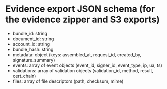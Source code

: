 # Evidence export JSON schema (for the evidence zipper and S3 exports)
- bundle_id: string
- document_id: string
- account_id: string
- bundle_hash: string
- metadata: object (keys: assembled_at, request_id, created_by, signature_summary)
- events: array of event objects (event_id, signer_id, event_type, ip, ua, ts)
- validations: array of validation objects (validation_id, method, result, cert_chain)
- files: array of file descriptors (path, checksum, mime)

